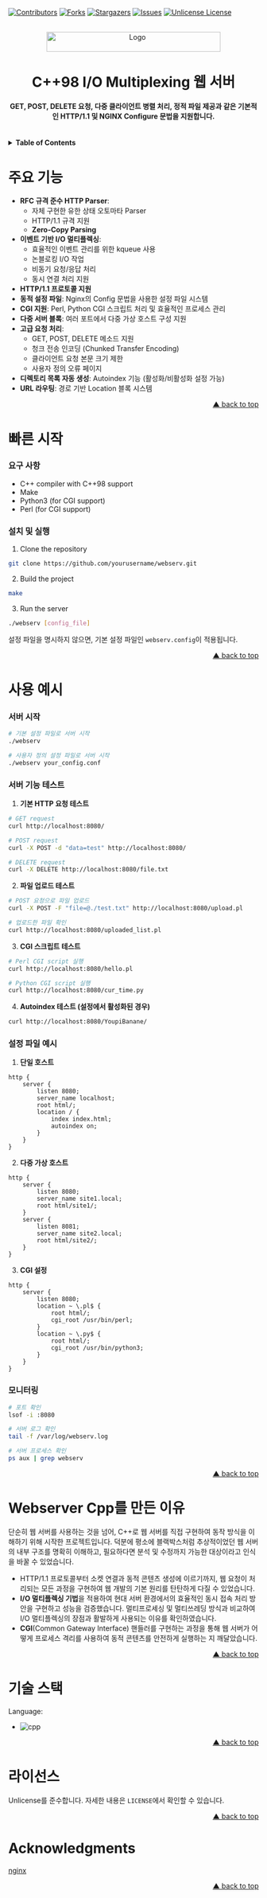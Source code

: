 <a id="readme-top"></a>

<!-- PROJECT SHIELDS -->
[![Contributors][contributors-shield]][contributors-url]
[![Forks][forks-shield]][forks-url]
[![Stargazers][stars-shield]][stars-url]
[![Issues][issues-shield]][issues-url]
[![Unlicense License][license-shield]][license-url]
<br /><br />


<!-- PROJECT LOGO & NAME -->
<div align="center">
  <img alt="Logo" src="https://i.imgur.com/8OjBVG3.png" width="350" height="40">
</div>


<!-- HEADLINE -->
<h1 align="center">
  C++98 I/O Multiplexing 웹 서버
</h1>


<!-- SHORT DESCRIPTION -->
<h4 align="center">
  GET, POST, DELETE 요청, 다중 클라이언트 병렬 처리, 정적 파일 제공과 같은 기본적인 HTTP/1.1 및 NGINX Configure 문법을 지원합니다.
</h4>
<br />


<!-- SHOWCASE -->
<!--
<div align="center">
  <img alt="Showcase" src="https://cdn.pixabay.com/animation/2022/10/11/23/03/23-03-06-809_512.gif" width="500" height="500">
</div>
<br />
-->


<!-- TABLE OF CONTENTS -->
<details>
  <summary><b>Table of Contents</b></summary>
  <ul>
    <li><a href="#주요-기능">주요 기능</a></li>
    <li><a href="#빠른-시작">빠른 시작</a></li>
    <li><a href="#사용-예시">사용 예시</a></li>
    <li><a href="#webserver-cpp를-만든-이유">Webserver Cpp를 만든 이유</a></li>
    <li><a href="#기술-스택">기술 스택</a></li>
    <li><a href="#라이선스">라이선스</a></li>
    <li><a href="#acknowledgments">Acknowledgments</a></li>
  </ul>
</details>


# 주요 기능

- **RFC 규격 준수 HTTP Parser**:
    - 자체 구현한 유한 상태 오토마타 Parser
    - HTTP/1.1 규격 지원
    - **Zero-Copy Parsing**
- **이벤트 기반 I/O 멀티플렉싱**:
    - 효율적인 이벤트 관리를 위한 kqueue 사용
    - 논블로킹 I/O 작업
    - 비동기 요청/응답 처리
    - 동시 연결 처리 지원
- **HTTP/1.1 프로토콜 지원**  
- **동적 설정 파일**: Nginx의 Config 문법을 사용한 설정 파일 시스템
- **CGI 지원**: Perl, Python CGI 스크립트 처리 및 효율적인 프로세스 관리
- **다중 서버 블록**: 여러 포트에서 다중 가상 호스트 구성 지원
- **고급 요청 처리**:
    - GET, POST, DELETE 메소드 지원
    - 청크 전송 인코딩 (Chunked Transfer Encoding)
    - 클라이언트 요청 본문 크기 제한
    - 사용자 정의 오류 페이지
- **디렉토리 목록 자동 생성**: Autoindex 기능 (활성화/비활성화 설정 가능)
- **URL 라우팅**: 경로 기반 Location 블록 시스템

<p align="right"><a href="#readme-top">▲ back to top</a></p>


# 빠른 시작

### 요구 사항
- C++ compiler with C++98 support
- Make
- Python3 (for CGI support)
- Perl (for CGI support)

### 설치 및 실행

1. Clone the repository
```sh
git clone https://github.com/yourusername/webserv.git
```

2. Build the project
```sh
make
```

3. Run the server
```sh
./webserv [config_file]
```

설정 파일을 명시하지 않으면, 기본 설정 파일인 `webserv.config`이 적용됩니다.  

<p align="right"><a href="#readme-top">▲ back to top</a></p>


# 사용 예시

### 서버 시작
```bash
# 기본 설정 파일로 서버 시작
./webserv

# 사용자 정의 설정 파일로 서버 시작
./webserv your_config.conf
```

### 서버 기능 테스트
1. **기본 HTTP 요청 테스트**

```bash
# GET request
curl http://localhost:8080/

# POST request
curl -X POST -d "data=test" http://localhost:8080/

# DELETE request
curl -X DELETE http://localhost:8080/file.txt
```

2. **파일 업로드 테스트**

```bash
# POST 요청으로 파일 업로드
curl -X POST -F "file=@./test.txt" http://localhost:8080/upload.pl

# 업로드한 파일 확인
curl http://localhost:8080/uploaded_list.pl
```

3. **CGI 스크립트 테스트**

```bash
# Perl CGI script 실행
curl http://localhost:8080/hello.pl

# Python CGI script 실행
curl http://localhost:8080/cur_time.py
```
  
4. **Autoindex 테스트 (설정에서 활성화된 경우)**
```bash
curl http://localhost:8080/YoupiBanane/
```


### 설정 파일 예시

1. **단일 호스트**

```nginx
http {
    server {
        listen 8080;
        server_name localhost;
        root html/;
        location / {
            index index.html;
            autoindex on;
        }
    }
}
```

2. **다중 가상 호스트**

```nginx
http {
    server {
        listen 8080;
        server_name site1.local;
        root html/site1/;
    }
    server {
        listen 8081;
        server_name site2.local;
        root html/site2/;
    }
}
```

3. **CGI 설정**

```nginx
http {
    server {
        listen 8080;
        location ~ \.pl$ {
            root html/;
            cgi_root /usr/bin/perl;
        }
        location ~ \.py$ {
            root html/;
            cgi_root /usr/bin/python3;
        }
    }
}
```

### 모니터링

```bash
# 포트 확인
lsof -i :8080

# 서버 로그 확인
tail -f /var/log/webserv.log

# 서버 프로세스 확인
ps aux | grep webserv
```

<p align="right"><a href="#readme-top">▲ back to top</a></p>


# Webserver Cpp를 만든 이유

단순히 웹 서버를 사용하는 것을 넘어, C++로 웹 서버를 직접 구현하여 동작 방식을 이해하기 위해 시작한 프로젝트입니다. 덕분에 평소에 블랙박스처럼 추상적이었던 웹 서버의 내부 구조를 명확히 이해하고, 필요하다면 분석 및 수정까지 가능한 대상이라고 인식을 바꿀 수 있었습니다.  

- HTTP/1.1 프로토콜부터 소켓 연결과 동적 콘텐츠 생성에 이르기까지, 웹 요청이 처리되는 모든 과정을 구현하여 웹 개발의 기본 원리를 탄탄하게 다질 수 있었습니다.  
- **I/O 멀티플렉싱 기법**을 적용하여 현대 서버 환경에서의 효율적인 동시 접속 처리 방안을 구현하고 성능을 검증했습니다. 멀티프로세싱 및 멀티쓰레딩 방식과 비교하여 I/O 멀티플렉싱의 장점과 활발하게 사용되는 이유를 확인하였습니다.  
- **CGI**(Common Gateway Interface) 핸들러를 구현하는 과정을 통해 웹 서버가 어떻게 프로세스 격리를 사용하여 동적 콘텐츠를 안전하게 실행하는 지 깨달았습니다.  

<p align="right"><a href="#readme-top">▲ back to top</a></p>


# 기술 스택

Language:  
- ![cpp][cpp-badge]  

<p align="right"><a href="#readme-top">▲ back to top</a></p>


# 라이선스

Unlicense를 준수합니다. 자세한 내용은 `LICENSE`에서 확인할 수 있습니다.

<p align="right"><a href="#readme-top">▲ back to top</a></p>


# Acknowledgments
[nginx](https://nginx.org/)  

<p align="right"><a href="#readme-top">▲ back to top</a></p>



<!-- MARKDOWN LINKS & IMAGES -->
[contributors-shield]: https://img.shields.io/github/contributors/soonvro/webserver-cpp.svg?style=for-the-badge
[contributors-url]: https://github.com/soonvro/webserver-cpp/graphs/contributors
[forks-shield]: https://img.shields.io/github/forks/soonvro/webserver-cpp.svg?style=for-the-badge
[forks-url]: https://github.com/soonvro/webserver-cpp/network/members
[stars-shield]: https://img.shields.io/github/stars/soonvro/webserver-cpp.svg?style=for-the-badge
[stars-url]: https://github.com/soonvro/webserver-cpp/stargazers
[issues-shield]: https://img.shields.io/github/issues/soonvro/webserver-cpp.svg?style=for-the-badge
[issues-url]: https://github.com/soonvro/webserver-cpp/issues
[license-shield]: https://img.shields.io/github/license/soonvro/webserver-cpp.svg?style=for-the-badge
[license-url]: https://github.com/soonvro/webserver-cpp/blob/master/LICENSE

[cpp-badge]: https://img.shields.io/badge/c++-%2300599C.svg?style=for-the-badge&logo=c%2B%2B&logoColor=white

